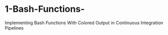 # 1-Bash-Functions-
Implementing Bash Functions With Colored Output in Continuous Integration Pipelines
